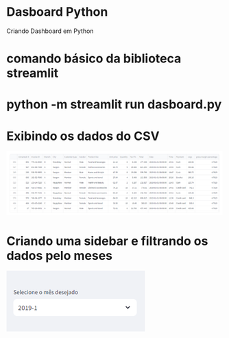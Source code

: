 # Dasboard Python
Criando Dashboard em Python


# comando básico da biblioteca streamlit
# python -m streamlit run dasboard.py

# Exibindo os dados do CSV

![Alt text](image.png)

# Criando uma sidebar e filtrando os dados pelo meses

![Alt text](image-1.png)